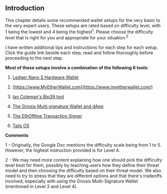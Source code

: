 ## Introduction

This chapter details some recommended wallet setups for the very basic to the very expert users. These setups are rated based on difficulty level, with 1 being the lowest and 4 being the highest<sup>1</sup>.  Please choose the difficulty level that is right for you and appropriate for your situation.<sup>2</sup>

I have written additional tips and instructions for each step for each setup. Click the guide link beside each step, read and follow thoroughly before proceeding to the next step.

**Most of these setups involve a combination of the following 6 tools:**

1. [Ledger Nano S Hardware Wallet](https://www.ledgerwallet.com/products/ledger-nano-s)

2. [https://www.MyEtherWallet.com](https://www.myetherwallet.com/)

3. [Ian Coleman's Bip39 tool](https://iancoleman.github.io/bip39/)

4. [The Gnosis Multi-signature Wallet and dApp](https://wallet.gnosis.pm/)

5. [The EthOffline Transaction Signer](https://ethjs.github.io/offline/)

6. [Tails OS](https://tails.boum.org/)

**Comments**

1 - Originally, the Google Doc mentions the difficulty  scale being from 1 to 5. However, the highest instruction provided is for Level 4.

2 - We may need more content explaining how one should pick the difficulty level best for them, possibly by teaching users how they define their threat model and then choosing the difficulty based on their threat model. We also need to try to stress that they are different options and that there's tradeoffs involved, especially with using the Gnosis Multi-Signature Wallet (mentioned in Level 3 and Level 4). 